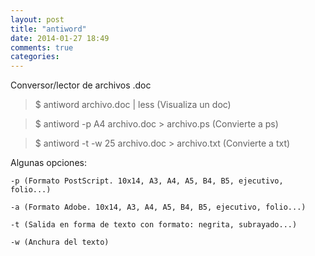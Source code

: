 ```yaml
---
layout: post
title: "antiword"
date: 2014-01-27 18:49
comments: true
categories: 
---
```

Conversor/lector de archivos .doc 

>$ antiword archivo.doc | less (Visualiza un doc) 

>$ antiword -p A4 archivo.doc > archivo.ps (Convierte a ps) 

>$ antiword -t -w 25 archivo.doc > archivo.txt (Convierte a txt) 

Algunas opciones: 

	-p (Formato PostScript. 10x14, A3, A4, A5, B4, B5, ejecutivo, folio...) 

	-a (Formato Adobe. 10x14, A3, A4, A5, B4, B5, ejecutivo, folio...) 

	-t (Salida en forma de texto con formato: negrita, subrayado...) 

	-w (Anchura del texto)

